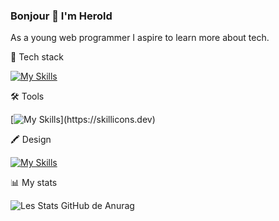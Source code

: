 ### Bonjour 👋 I'm Herold

As a young web programmer I aspire to learn more about tech.

🧰 Tech stack

[![My Skills](https://skillicons.dev/icons?i=bootstrap,sass,react,symfony,mysql,postgres)](https://skillicons.dev)


🛠️ Tools

[![My Skills](https://skillicons.dev/icons?i=git,vscode,)](https://skillicons.dev)


🖍️ Design

[![My Skills](https://skillicons.dev/icons?i=figma)](https://skillicons.dev)


📊 My stats

![Les Stats GitHub de Anurag](https://github-readme-stats.vercel.app/api?username=herold7&show_icons=true&theme=radical)

          


<!--
**Herold7/Herold7** is a ✨ _special_ ✨ repository because its `README.md` (this file) appears on your GitHub profile.

Here are some ideas to get you started:
            
          

- 🔭 I’m currently working on ...
- 🌱 I’m currently learning ...
- 👯 I’m looking to collaborate on ...
- 🤔 I’m looking for help with ...
- 💬 Ask me about ...
- 📫 How to reach me: ...
- 😄 Pronouns: ...
- ⚡ Fun fact: ...
-->
